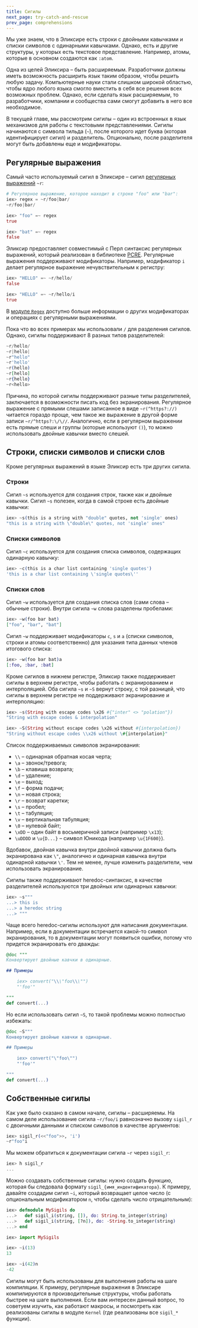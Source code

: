 ```yaml
---
title: Сигилы
next_page: try-catch-and-rescue
prev_page: comprehensions
---
```


Мы уже знаем, что в Эликсирe есть строки с двойными кавычками и списки символов с одинарными кавычками. Однако, есть и другие структуры, у которых есть текстовое представление. Например, атомы, которые в основном создаются как `:atom`.

Одна из целей Эликсира – быть расширяемым. Разработчики должны иметь возможность расширить язык таким образом, чтобы решить любую задачу. Компьютерные науки стали слишком широкой областью, чтобы ядро любого языка смогло вместить в себя все решения всех возможных проблем. Однако, если сделать язык расширяемым, то разработчики, компании и сообщества сами смогут добавить в него все необходимое.

В текущей главе, мы рассмотрим сигилы – один из встроенных в язык механизмов для работы с текстовыми представлениями. Сигилы начинаются с символа тильда (`~`), после которого идет буква (которая идентифицирует сигил) и разделитель. Опционально, после разделителя могут быть добавлены еще и модификаторы.

## Регулярные выражения

Самый часто используемый сигил в Эликсире – сигил [регулярных выражений](https://en.wikipedia.org/wiki/Regular_Expressions) `~r`:

```elixir
# Регулярное выражение, которое находит в строке "foo" или "bar":
iex> regex = ~r/foo|bar/
~r/foo|bar/

iex> "foo" =~ regex
true

iex> "bat" =~ regex
false
```

Эликсир предоставляет совместимый с Перл синтаксис регулярных выражений, который реализован в библиотеке [PCRE](http://www.pcre.org/). Регулярные выражения поддерживают модификаторы. Например, модификатор `i` делает регулярное выражение нечувствительным к регистру:

```elixir
iex> "HELLO" =~ ~r/hello/
false

iex> "HELLO" =~ ~r/hello/i
true
```

В [модуле `Regex`](https://hexdocs.pm/elixir/Regex.html) доступно больше информации о других модификаторах и операциях с регулярными выражениями.

Пока что во всех примерах мы использовали `/` для разделения сигилов. Однако, сигилы поддерживают 8 разных типов разделителей:

```elixir
~r/hello/
~r|hello|
~r"hello"
~r'hello'
~r(hello)
~r[hello]
~r{hello}
~r<hello>
```

Причина, по которой сигилы поддерживают разные типы разделителей, заключается в возможности писать код без экранирования. Регулярное выражение с прямыми слешами записанное в виде `~r(^https?://)` читается гораздо проще, чем такое же выражение в другой форме записи `~r/^https?:\/\//`. Аналогично, если в регулярном выражении есть прямые слеши и группы (которые используют `()`), то можно использовать двойные кавычки вместо слешей.

## Строки, списки символов и списки слов

Кроме регулярных выражений в языке Эликсир есть три других сигила.

### Строки

Сигил `~s` используется для создания строк, также как и двойные кавычки. Сигил `~s` полезен, когда в самой строке есть двойные кавычки:

```elixir
iex> ~s(this is a string with "double" quotes, not 'single' ones)
"this is a string with \"double\" quotes, not 'single' ones"
```

### Списки символов

Сигил `~c` используется для создания списка символов, содержащих одинарную кавычку:

```elixir
iex> ~c(this is a char list containing 'single quotes')
'this is a char list containing \'single quotes\''
```

### Списки слов

Сигил `~w` используется для создания списка слов (сами слова – обычные строки). Внутри сигила `~w` слова разделены пробелами:

```elixir
iex> ~w(foo bar bat)
["foo", "bar", "bat"]
```

Сигил `~w` поддерживает модификаторы `c`, `s` и `a` (списки символов, строки и атомы соответственно) для указания типа данных членов итогового списка:

```elixir
iex> ~w(foo bar bat)a
[:foo, :bar, :bat]
```

Кроме сигилов в нижнем регистре, Эликсир также поддерживает сигилы в верхнем регистре, чтобы работать с экранированием и интерполяцией. Оба сигила `~s` и `~S` вернут строку, с той разницей, что сигилы в верхнем регистре не поддерживают экранирование и интерполяцию:

```elixir
iex> ~s(String with escape codes \x26 #{"inter" <> "polation"})
"String with escape codes & interpolation"

iex> ~S(String without escape codes \x26 without #{interpolation})
"String without escape codes \\x26 without \#{interpolation}"
```

Список поддерживаемых символов экранирования:

- `\\` – одинарная обратная косая черта;
- `\a` – звонок/тревога;
- `\b` – клавиша возврата;
- `\d` – удаление;
- `\e` – выход;
- `\f` – форма подачи;
- `\n` – новая строка;
- `\r` – возврат каретки;
- `\s` – пробел;
- `\t` – табуляция;
- `\v` – вертикальная табуляция;
- `\0` – нулевой байт;
- `\xDD` – один байт в восьмеричной записи (например `\x13`);
- `\uDDDD` и `\u{D...}` – символ Юникода (например `\u{1F600}`).

Вдобавок, двойная кавычка внутри двойной кавычки должна быть экранирована как `\"`, аналогично и одинарная кавычка внутри одинарной кавычки `\'`. Тем не менее, лучше изменить разделители, чем использовать экранирование.

Сигилы также поддерживают heredoc-синтаксис, в качестве разделителей используются три двойных или одинарных кавычки:

```elixir
iex> ~s"""
...> this is
...> a heredoc string
...> """
```

Чаще всего heredoc-сигилы используют для написания документации. Например, если в документации встречается какой-то символ экранирования, то в документации могут появиться ошибки, потому что придется экранировать его дважды:

```elixir
@doc """
Конвертирует двойные кавчки в одинарные.

## Примеры

    iex> convert("\\\"foo\\\"")
    "'foo'"

"""
def convert(...)
```

Но если использовать сигил `~S`, то такой проблемы можно полностью избежать:

```elixir
@doc ~S"""
Конвертирует двойные кавчки в одинарные.

## Примеры

    iex> convert("\"foo\"")
    "'foo'"

"""
def convert(...)
```

## Собственные сигилы

Как уже было сказано в самом начале, сигилы – расширяемы. На самом деле использование сигила `~r/foo/i` равнозначно вызову `sigil_r` с двоичными данными и списком символов в качестве аргументов:

```elixir
iex> sigil_r(<<"foo">>, 'i')
~r"foo"i
```

Мы можем обратиться к документации сигила `~r` через `sigil_r`:

```elixir
iex> h sigil_r
...
```

Можно создавать собственные сигилы: нужно создать функцию, которая бы следовала формату `sigil_{имя_индентификатора}`. К примеру, давайте создадим сигил `~i`, который возвращает целое число (с опциональным модификатором `n`, чтобы сделать число отрицательным):

```elixir
iex> defmodule MySigils do
...>   def sigil_i(string, []), do: String.to_integer(string)
...>   def sigil_i(string, [?n]), do: -String.to_integer(string)
...> end

iex> import MySigils

iex> ~i(13)
13

iex> ~i(42)n
-42
```

Сигилы могут быть использованы для выполнения работы на шаге компиляции. К примеру, регулярные выражения в Эликсире компилируются в производительные структуры, чтобы работать быстрее на шаге выполнения. Если вам интересен данный вопрос, то советуем изучить, как работают макросы, и посмотреть как реализованы сигилы в модуле `Kernel` (где реализованы все `sigil_*` функции).
